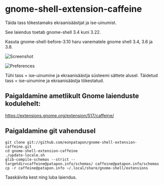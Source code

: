 # gnome-shell-extension-caffeine

Täida tass tõkestamaks ekraanisäästjat ja ise-uinumist.

See laiendus toetab gnome-shell 3.4 kuni 3.22.

Kasuta gnome-shell-before-3.10 haru vanematele gnome shell 3.4, 3.6 ja 3.8.

![Screenshot](https://github.com/eonpatapon/gnome-shell-extension-caffeine/raw/master/screenshot.png)

![Preferences](https://github.com/janls/gnome-shell-extension-caffeine/raw/master/et.screenshot-prefs.png)

Tühi tass = ise-uinumine ja ekraanisäästja süsteemi sättete alusel. Täidetud tass = ise-uinumine ja ekraanisäästja tõkestatud.

## Paigaldamine ametlikult Gnome laienduste kodulehelt:

https://extensions.gnome.org/extension/517/caffeine/

## Paigaldamine git vahendusel

    git clone git://github.com/eonpatapon/gnome-shell-extension-caffeine.git
    cd gnome-shell-extension-caffeine
    ./update-locale.sh
    glib-compile-schemas --strict --targetdir=caffeine@patapon.info/schemas/ caffeine@patapon.info/schemas
    cp -r caffeine@patapon.info ~/.local/share/gnome-shell/extensions

Taaskäivita kest ning luba laiendus.
